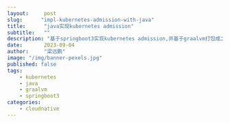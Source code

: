 ```yaml
---
layout:     post 
slug:      "impl-kubernetes-admission-with-java"
title:      "java实现kubernetes admission"
subtitle:   ""
description: "基于springboot3实现kubernetes admission,并基于graalvm打包成二进制文件部署,起飞^"  
date:       2023-09-04
author:     "梁远鹏"
image: "/img/banner-pexels.jpg"
published: false
tags: 
    - kubernetes
    - java
    - graalvm
    - springboot3
categories: 
    - cloudnative
---
```


